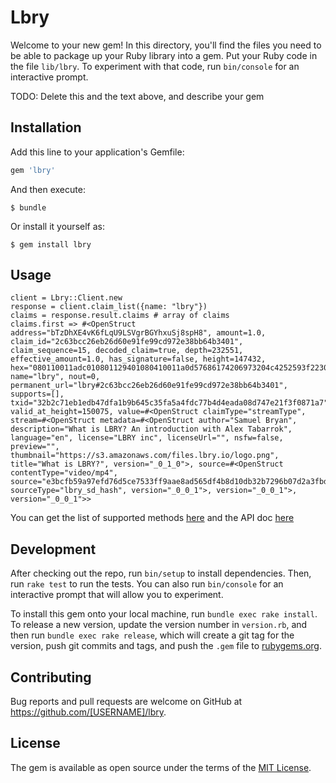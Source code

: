 # Lbry

Welcome to your new gem! In this directory, you'll find the files you need to be able to package up your Ruby library into a gem. Put your Ruby code in the file `lib/lbry`. To experiment with that code, run `bin/console` for an interactive prompt.

TODO: Delete this and the text above, and describe your gem

## Installation

Add this line to your application's Gemfile:

```ruby
gem 'lbry'
```

And then execute:

    $ bundle

Or install it yourself as:

    $ gem install lbry

## Usage

```
client = Lbry::Client.new
response = client.claim_list({name: "lbry"})
claims = response.result.claims # array of claims
claims.first => #<OpenStruct address="bTzDhXE4vK6fLqU9LSVgrBGYhxuSj8spH8", amount=1.0, claim_id="2c63bcc26eb26d60e91fe99cd972e38bb64b3401", claim_sequence=15, decoded_claim=true, depth=232551, effective_amount=1.0, has_signature=false, height=147432, hex="080110011adc010801129401080410011a0d57686174206973204c4252593f223057686174206973204c4252593f20416e20696e74726f64756374696f6e207769746820416c6578205461626172726f6b2a0c53616d75656c20427279616e32084c42525920696e6338004a2f68747470733a2f2f73332e616d617a6f6e6177732e636f6d2f66696c65732e6c6272792e696f2f6c6f676f2e706e6752005a001a41080110011a30e3bcfb59a97efd76d5ce7533ff9aae8ad565df4b8d10db32b7296b07d2a3fbd41ba99c439cc972b567323fc97132041d2209766964656f2f6d7034", name="lbry", nout=0, permanent_url="lbry#2c63bcc26eb26d60e91fe99cd972e38bb64b3401", supports=[], txid="32b2c71eb1edb47dfa1b9b645c35fa5a4fdc77b4d4eada08d747e21f3f0871a7", valid_at_height=150075, value=#<OpenStruct claimType="streamType", stream=#<OpenStruct metadata=#<OpenStruct author="Samuel Bryan", description="What is LBRY? An introduction with Alex Tabarrok", language="en", license="LBRY inc", licenseUrl="", nsfw=false, preview="", thumbnail="https://s3.amazonaws.com/files.lbry.io/logo.png", title="What is LBRY?", version="_0_1_0">, source=#<OpenStruct contentType="video/mp4", source="e3bcfb59a97efd76d5ce7533ff9aae8ad565df4b8d10db32b7296b07d2a3fbd41ba99c439cc972b567323fc97132041d", sourceType="lbry_sd_hash", version="_0_0_1">, version="_0_0_1">, version="_0_0_1">> 
```

You can get the list of supported methods [here](https://github.com/dan1d/lbry-api-ruby/blob/master/lib/lbry/client.rb#L6) and the API doc [here](https://lbryio.github.io/lbry)


## Development

After checking out the repo, run `bin/setup` to install dependencies. Then, run `rake test` to run the tests. You can also run `bin/console` for an interactive prompt that will allow you to experiment.

To install this gem onto your local machine, run `bundle exec rake install`. To release a new version, update the version number in `version.rb`, and then run `bundle exec rake release`, which will create a git tag for the version, push git commits and tags, and push the `.gem` file to [rubygems.org](https://rubygems.org).

## Contributing

Bug reports and pull requests are welcome on GitHub at https://github.com/[USERNAME]/lbry.


## License

The gem is available as open source under the terms of the [MIT License](http://opensource.org/licenses/MIT).
